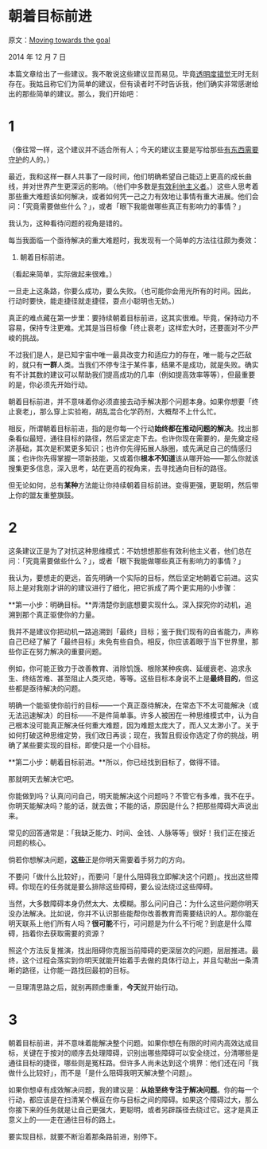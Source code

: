 # 朝着目标前进

原文：[Moving towards the goal](https://mindingourway.com/moving-towards-the-goal/)

2014 年 12 月 7 日

本篇文章给出了一些建议。我不敢说这些建议显而易见。毕竟[透明度错觉](http://en.wikipedia.org/wiki/Illusion_of_transparency)无时无刻存在。我姑且称它们为简单的建议，但有读者时不时告诉我，他们确实非常感谢给出的那些简单的建议。那么，我们开始吧：

# 1

（像往常一样，这个建议并不适合所有人；今天的建议主要是写给那些[有东西需要守护](http://lesswrong.com/lw/nb/something_to_protect/)的人的。）

最近，我和这样一群人共事了一段时间，他们明确希望自己能迈上更高的成长曲线，并对世界产生更深远的影响。（他们中多数是[有效利他主义者](http://www.ted.com/talks/peter_singer_the_why_and_how_of_effective_altruism?language=en)。）这些人思考着那些重大难题该如何解决，或者如何凭一己之力有效地让事情有重大进展。他们会问：「究竟需要做些什么？」，或者「眼下我能做哪些真正有影响力的事情？」

我认为，这种看待问题的视角是错的。

每当我面临一个亟待解决的重大难题时，我发现有一个简单的方法往往颇为奏效：

1. 朝着目标前进。

（看起来简单，实际做起来很难。）

一旦走上这条路，你要么成功，要么失败。（也可能你会用光所有的时间。因此，行动时要快，能走捷径就走捷径，耍点小聪明也无妨。）

真正的难点藏在第一步里：要持续朝着目标前进，这其实很难。毕竟，保持动力不容易，保持专注更难。尤其是当目标像「终止衰老」这样宏大时，还要面对不少严峻的挑战。

不过我们是人，是已知宇宙中唯一最具改变力和适应力的存在，唯一能与之匹敌的，就只有**一群**人类。当我们不停专注于某件事，结果不是成功，就是失败。确实有不计其数的建议可以帮助我们提高成功的几率（例如提高效率等等），但最重要的是，你必须先开始行动。

朝着目标前进，并不意味着你必须直接去动手解决那个问题本身。如果你想要「终止衰老」，那么穿上实验袍，胡乱混合化学药剂，大概帮不上什么忙。

相反，所谓朝着目标前进，指的是你每一个行动**始终都在推动问题的解决**。找出那条看似最短，通往目标的路径，然后坚定走下去。也许你现在需要的，是先奠定经济基础，其次是积累更多知识；也许你先得拓展人脉圈，或先满足自己的情感归属；也许你先得掌握一项新技能，又或着你**根本不知道**该从哪开始——那么你就该搜集更多信息，深入思考，站在更高的视角来，去寻找通向目标的路径。

但无论如何，总有**某种**方法能让你持续朝着目标前进。变得更强，更聪明，然后带上你的盟友重整旗鼓。

# 2

这条建议正是为了对抗这种思维模式：不妨想想那些有效利他主义者，他们总在问：「究竟需要做些什么？」，或者「眼下我能做哪些真正有影响力的事情？」

我认为，要想走的更远，首先明确一个实际的目标，然后坚定地朝着它前进。这实际上是对我刚才讲的的建议进行了细化，把它拆成了两个更实用的小步骤：

**第一小步：明确目标。**弄清楚你到底想要实现什么。深入探究你的动机，追溯到那个真正驱使你的力量。

我并不是建议你把动机一路追溯到「最终」目标；鉴于我们现有的自省能力，声称自己已经了解了「最终目标」未免有些自负。相反，你应该着眼于当下世界里，那些你正在努力解决的重要问题。

例如，你可能正致力于改善教育、消除饥饿、根除某种疾病、延缓衰老、追求永生、终结苦难、甚至阻止人类灭绝，等等。这些目标本身说不上是**最终目的**，但这些都是亟待解决的问题。

明确一个能驱使你前行的目标——一个真正亟待解决，在常态下不太可能解决（或无法迅速解决）的目标——不是件简单事。许多人被困在一种思维模式中，认为自己根本没可能真正解决任何重大难题，因为难题太庞大了，而人又太渺小了。关于如何打破这种思维定势，我们改日再谈；现在，我暂且假设你选定了你的挑战，明确了某些要实现的目标，即使只是一个小目标。

**第二小步：朝着目标前进。**所以，你已经找到目标了，做得不错。

那就明天去解决它吧。

你能做到吗？认真问问自己，明天能解决这个问题吗？不管它有多难，我不在乎。你明天能解决吗？能的话，就去做；不能的话，原因是什么？把那些障碍大声说出来。

常见的回答通常是：「我缺乏能力、时间、金钱、人脉等等」很好！我们正在接近问题的核心。

倘若你想解决问题，**这些**正是你明天需要着手努力的方向。

不要问「做什么比较好」，而要问「是什么阻碍我立即解决这个问题」。找出这些障碍。你现在的任务就是要么排除这些障碍，要么设法绕过这些障碍。

当然，大多数障碍本身仍然太大、太模糊。那么问问自己：为什么这些问题你明天没办法解决。比如说，你并不认识那些能帮你改善教育而需要结识的人。那你能在明天联系上他们所有人吗？**很可能**不行，可问题是为什么不行呢？到底是什么障碍，挡着你去获取需要的资源？

照这个方法反复推演，找出阻碍你克服当前障碍的更深层次的问题，层层推进。最终，这个过程会落实到你明天就能开始着手去做的具体行动上，并且勾勒出一条清晰的路径，让你能一路找回最初的目标。

一旦理清思路之后，就别再顾虑重重，**今天**就开始行动。

# 3

朝着目标前进，并不意味着能解决整个问题。如果你想在有限的时间内高效达成目标，关键在于按对的顺序去处理障碍，识别出哪些障碍可以安全绕过，分清哪些是通往目标的捷径，哪些则是冤枉路。但许多人尚未达到这个境界：他们还在问「我做什么比较好」，而不是「是什么阻碍我明天解决整个问题」。

如果你想卓有成效解决问题，我的建议是：**从始至终专注于解决问题**。你的每一个行动，都应该是在扫清某个横亘在你与目标之间的障碍。如果这个障碍过大，那么你接下来的任务就是让自己更强大，更聪明，或者另辟蹊径去绕过它。这才是真正意义上的——走在通往目标的路上。

要实现目标，就要不断沿着那条路前进，别停下。